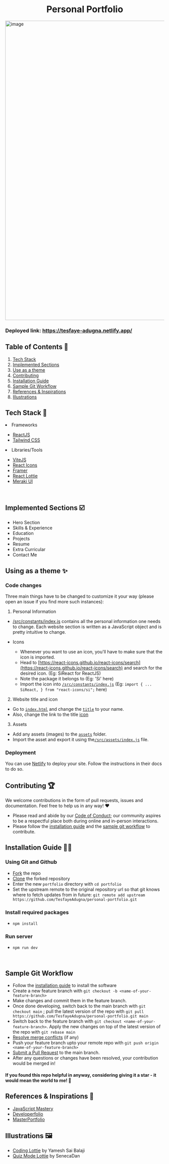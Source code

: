 <h1 align="center"> Personal Portfolio </h1>

<img width="945" alt="image" src="https://i.postimg.cc/MTt9vbd2/Screenshot-2024-06-11-at-5-05-28-PM.png">

### Deployed link: https://tesfaye-adugna.netlify.app/

## Table of Contents 📁

1. [Tech Stack](https://github.com/TesfayeAdugna/personal-portfolio/blob/main/readme.md#tech-stack)
2. [Implemented Sections](https://github.com/TesfayeAdugna/personal-portfolio/blob/main/readme.md#implemented-sections)
3. [Use as a theme](https://github.com/TesfayeAdugna/personal-portfolio/blob/main/readme.md#use-as-a-theme)
4. [Contributing](https://github.com/TesfayeAdugna/personal-portfolio/blob/main/readme.md#contributing)
5. [Installation Guide](https://github.com/TesfayeAdugna/personal-portfolio/blob/main/readme.md#installation-guide)
6. [Sample Git Workflow](https://github.com/TesfayeAdugna/personal-portfolio/blob/main/readme.md#sample-git-workflow)
7. [References & Inspirations](https://github.com/TesfayeAdugna/personal-portfolio/blob/main/readme.md#references--inspirations)
8. [Illustrations](https://github.com/TesfayeAdugna/personal-portfolio/blob/main/readme.md#illustrations)
   <br>

## Tech Stack 🧰

<li>Frameworks</li>

- [ReactJS](https://reactjs.org/)
- [Tailwind CSS](https://tailwindcss.com/)

<li>Libraries/Tools</li>
    
- [ViteJS](https://vitejs.dev/)
- [React Icons](https://react-icons.github.io/react-icons")
- [Framer](https://www.framer.com/)
- [React Lottie](https://www.npmjs.com/package/react-lottie)
- [Meraki UI](https://merakiui.com/components/)

<br/>

## Implemented Sections ☑️

- Hero Section
- Skills & Experience
- Education
- Projects
- Resume
- Extra Curricular
- Contact Me

## Using as a theme ✨

### Code changes

Three main things have to be changed to customize it your way (please open an issue if you find more such instances):

1. Personal Information

- [/src/constants/index.js](https://github.com/TesfayeAdugna/personal-portfolio/blob/main/src/constants/index.js) contains all the personal information one needs to change. Each website section is written as a JavaScript object and is pretty intuitive to change.

- Icons
  - Whenever you want to use an icon, you'll have to make sure that the icon is imported.
  - Head to [https://react-icons.github.io/react-icons/search](https://react-icons.github.io/react-icons/search) and search for the desired icon. (Eg: SiReact for ReactJS)
  - Note the package it belongs to (Eg: 'Si' here)
  - Import the icon into [`/src/constants/index.js`](https://github.com/TesfayeAdugna/personal-portfolio/blob/main/src/constants/index.js) (Eg: `import { ... SiReact, } from "react-icons/si";` here)

2. Website title and icon

- Go to [`index.html`](https://github.com/TesfayeAdugna/personal-portfolio/blob/main/index.html) and change the [`title`](https://github.com/TesfayeAdugna/personal-portfolio/blob/main/index.html#L7") to your name.
- Also, change the link to the title [icon](https://github.com/TesfayeAdugna/personal-portfolio/blob/main/index.html#L5)

3. Assets

- Add any assets (images) to the [`assets`](https://github.com/TesfayeAdugna/personal-portfolio/tree/main/src/assets) folder.
- Import the asset and export it using the[`/src/assets/index.js`](https://github.com/TesfayeAdugna/personal-portfolio/blob/main/src/assets/index.js) file.

### Deployment

You can use [Netlify](https://docs.netlify.com/) to deploy your site. Follow the instructions in their docs to do so.

## Contributing 🏆

We welcome contributions in the form of pull requests, issues and documentation. Feel free to help us in any way! ❤️

- Please read and abide by our [Code of Conduct](https://github.com/TesfayeAdugna/personal-portfolio/blob/main/CODE_OF_CONDUCT.md);
our community aspires to be a respectful place both during online and in-person interactions.
- Please follow the [installation guide](https://github.com/TesfayeAdugna/personal-portfolio/blob/main/readme.md#installation-guide) and the [sample git workflow](https://github.com/TesfayeAdugna/personal-portfolio/blob/main/readme.md#sample-git-workflow) to contribute.

## Installation Guide 🧑‍💻

### Using Git and Github

- [Fork](https://docs.github.com/en/get-started/quickstart/fork-a-repo) the repo
- [Clone](https://docs.github.com/en/get-started/quickstart/contributing-to-projects#cloning-a-fork) the forked repository
- Enter the new `portfolio` directory with `cd portfolio`
- Set the upstream remote to the original repository url so that git knows where to fetch updates from in future: `git remote add upstream https://github.com/TesfayeAdugna/personal-portfolio.git`

### Install required packages

- `npm install`

### Run server

- `npm run dev`

<br/>

## Sample Git Workflow

- Follow the [installation guide](https://github.com/TesfayeAdugna/personal-portfolio/blob/main/readme.md#installation-guide) to install the software
- Create a new feature branch with `git checkout -b <name-of-your-feature-branch>`
- Make changes and commit them in the feature branch.
- Once done developing, switch back to the main branch with `git checkout main` ; pull the latest version of the repo with `git pull https://github.com/TesfayeAdugna/personal-portfolio.git main`
- Switch back to the feature branch with `git checkout <name-of-your-feature-branch>`. Apply the new changes on top of the latest version of the repo with `git rebase main`
- [Resolve merge conflicts](https://help.github.com/articles/resolving-a-merge-conflict-from-the-command-line/) (if any)
- Push your feature branch upto your remote repo with `git push origin <name-of-your-feature-branch>`
- [Submit a Pull Request](https://docs.github.com/en/get-started/quickstart/contributing-to-projects#making-a-pull-request) to the main branch.
- After any questions or changes have been resolved, your contribution would be merged in!

#### If you found this repo helpful in anyway, considering giving it a star - it would mean the world to me! 🌟

## References & Inspirations 👏

- [JavaScript Mastery](https://youtu.be/_oO4Qi5aVZs)
- [Developerfolio](https://developerfolio.js.org/)
- [MasterPortfolio](https://github.com/ashutosh1919/masterPortfolio)

## Illustrations 🖼️

- [Coding Lottie](https://lottiefiles.com/90189-coding) by Yamesh Sai Balaji
- [Quiz Mode Lottie](https://lottiefiles.com/92377-quiz-mode) by SenecaDan

